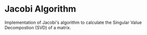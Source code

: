 Jacobi Algorithm
========

Implementation of Jacobi's algorithm to calculate the Singular Value Decompostion (SVD) of a matrix.
